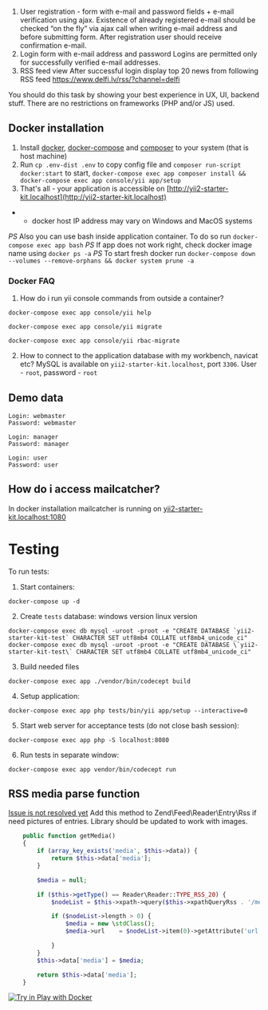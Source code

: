 1) User registration - form with e-mail and password fields + e-mail verification using ajax. 
Existence of already registered e-mail should be checked “on the fly” via ajax call when writing e-mail address and before submitting form. 
After registration user should receive confirmation e-mail. 
2) Login form with e-mail address and password 
Logins are permitted only for successfully verified e-mail addresses. 
3) RSS feed view 
After successful login display top 20 news from following RSS feed https://www.delfi.lv/rss/?channel=delfi

You should do this task by showing your best experience in UX, UI, backend stuff. 
There are no restrictions on frameworks (PHP and/or JS) used.



## Docker installation
1. Install [docker](https://docs.docker.com/engine/installation/), [docker-compose](https://docs.docker.com/compose/install/) and [composer](https://getcomposer.org/) to your system (that is host machine)
2. Run ``cp .env-dist .env`` to copy config file and ``composer run-script docker:start`` to start, ``docker-compose exec app composer install && docker-compose exec app console/yii app/setup``
3. That's all - your application is accessible on [http://yii2-starter-kit.localhost](http://yii2-starter-kit.localhost)

 * - docker host IP address may vary on Windows and MacOS systems
 
*PS* Also you can use bash inside application container. To do so run `docker-compose exec app bash`
*PS* If app does not work right, check docker image name using `docker ps -a`
*PS* To start fresh docker run ``docker-compose down --volumes --remove-orphans && docker system prune -a``

### Docker FAQ
1. How do i run yii console commands from outside a container?

``docker-compose exec app console/yii help``

``docker-compose exec app console/yii migrate``

``docker-compose exec app console/yii rbac-migrate``

2. How to connect to the application database with my workbench, navicat etc?
MySQL is available on `yii2-starter-kit.localhost`, port `3306`. User - `root`, password - `root`

## Demo data
```
Login: webmaster
Password: webmaster

Login: manager
Password: manager

Login: user
Password: user
```

## How do i access mailcatcher?
In docker installation mailcatcher is running on [yii2-starter-kit.localhost:1080](yii2-starter-kit.localhost:1080)


# Testing

To run tests:
1. Start containers:
```
docker-compose up -d
```
2. Create `tests` database:
windows version
linux version
```
docker-compose exec db mysql -uroot -proot -e "CREATE DATABASE `yii2-starter-kit-test` CHARACTER SET utf8mb4 COLLATE utf8mb4_unicode_ci" 
docker-compose exec db mysql -uroot -proot -e "CREATE DATABASE \`yii2-starter-kit-test\` CHARACTER SET utf8mb4 COLLATE utf8mb4_unicode_ci" 
```
3. Build needed files
```
docker-compose exec app ./vendor/bin/codecept build
```
4. Setup application:
```
docker-compose exec app php tests/bin/yii app/setup --interactive=0
```
5. Start web server for acceptance tests (do not close bash session):
```
docker-compose exec app php -S localhost:8080
```
6. Run tests in separate window:
```
docker-compose exec app vendor/bin/codecept run
```

## RSS media parse function

[Issue is not resolved yet](https://github.com/zendframework/zend-feed/issues/49)
Add this method to Zend\Feed\Reader\Entry\Rss if need pictures of entries. Library should be updated to work with images.
```php
    public function getMedia()
    {
        if (array_key_exists('media', $this->data)) {
            return $this->data['media'];
        }

        $media = null;

        if ($this->getType() == Reader\Reader::TYPE_RSS_20) {
            $nodeList = $this->xpath->query($this->xpathQueryRss . '/media:content');

            if ($nodeList->length > 0) {
                $media = new \stdClass();
                $media->url    = $nodeList->item(0)->getAttribute('url');

            }
        }
        $this->data['media'] = $media;

        return $this->data['media'];
    }
```
[![Try in Play with Docker](https://raw.githubusercontent.com/play-with-docker/stacks/master/assets/images/button.png)](https://labs.play-with-docker.com/?stack=https://raw.githubusercontent.com/alfredleo/userRss/master/pwd-stack.yml)
